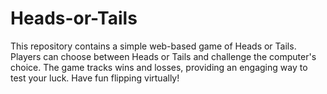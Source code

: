 # Heads-or-Tails
 This repository contains a simple web-based game of Heads or Tails. Players can choose between Heads or Tails and challenge the computer's choice. The game tracks wins and losses, providing an engaging way to test your luck. Have fun flipping virtually!
